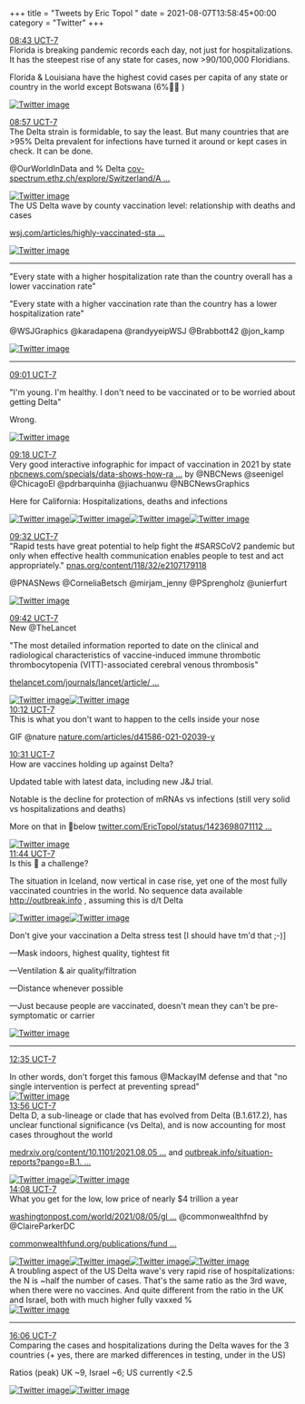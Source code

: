 +++
title = "Tweets by Eric Topol " 
date = 2021-08-07T13:58:45+00:00
category = "Twitter"
+++
<div class="tweet"> 
<div class="profile"> 
<a href="https://twitter.com/erictopol/status/1424033514849128449" target="_blank" rel="noreferer">08:43 UCT-7</a> 
</div> 
<div class="content"> 
Florida is breaking pandemic records each day, not just for hospitalizations. It has the steepest rise of any state for cases, now &gt;90/100,000 Floridians.

Florida &amp; Louisiana have the highest covid cases per capita of any state or country in the world except Botswana (6%💉💉 ) </div> 
<a href="/twitter/erictopol/images/E8MtWlgVIAIamuK.jpg"  ><img src="/twitter/erictopol/images/E8MtWlgVIAIamuK.jpg" alt="Twitter image" ></img></a></div> 
<div class="tweet"> 
<div class="profile"> 
<a href="https://twitter.com/erictopol/status/1424036875245817863" target="_blank" rel="noreferer">08:57 UCT-7</a> 
</div> 
<div class="content"> 
The Delta strain is formidable, to say the least. But many countries that are &gt;95% Delta prevalent for infections have turned it around or kept cases in check. It can be done.

@OurWorldInData and % Delta <a href="https://cov-spectrum.ethz.ch/explore/Switzerland/AllSamples/AllTimes" target="_blank" rel="noreferer">cov-spectrum.ethz.ch/explore/Switzerland/A ...</a> 
 </div> 
<a href="/twitter/erictopol/images/E8MxnnNVoBQQCpB.jpg"  ><img src="/twitter/erictopol/images/E8MxnnNVoBQQCpB.jpg" alt="Twitter image" ></img></a></div> 
<div class="thread"> 
<div class="thread-content"> 
The US Delta wave by county vaccination level: relationship with deaths and cases 

<a href="https://www.wsj.com/articles/highly-vaccinated-states-keep-worst-covid-19-outcomes-in-check-as-delta-spreads-wsj-analysis-shows-11628328602" target="_blank" rel="noreferer">wsj.com/articles/highly-vaccinated-sta ...</a> 
 </div> 
<a href="/twitter/erictopol/images/E8MWmNEUYAAzutS.jpg"  ><img src="/twitter/erictopol/images/E8MWmNEUYAAzutS.jpg" alt="Twitter image" ></img></a><hr><div class="thread-content"> 
"Every state with a higher hospitalization rate than the country overall has a lower vaccination rate"

"Every state with a higher vaccination rate than the country has a lower hospitalization rate"

@WSJGraphics @karadapena @randyyeipWSJ @Brabbott42 @jon_kamp </div> 
<a href="/twitter/erictopol/images/E8MYsafVkAIMLN3.jpg"  ><img src="/twitter/erictopol/images/E8MYsafVkAIMLN3.jpg" alt="Twitter image" ></img></a><hr><div class="profile"> 
<a href="https://twitter.com/erictopol/status/1424037875503403011" target="_blank" rel="noreferer">09:01 UCT-7</a> 
</div> 
<div class="content"> 
"I'm young. I'm healthy. I don't need to be vaccinated or to be worried about getting Delta"

Wrong. </div> 
<a href="/twitter/erictopol/images/E8MyrU-UUAEiabZ.jpg"  ><img src="/twitter/erictopol/images/E8MyrU-UUAEiabZ.jpg" alt="Twitter image" ></img></a></div> 
<div class="tweet"> 
<div class="profile"> 
<a href="https://twitter.com/erictopol/status/1424042230696738816" target="_blank" rel="noreferer">09:18 UCT-7</a> 
</div> 
<div class="content"> 
Very good interactive infographic for impact of vaccination in 2021 by state <a href="https://www.nbcnews.com/specials/data-shows-how-rare-severe-breakthrough-covid-infections-are/index.html" target="_blank" rel="noreferer">nbcnews.com/specials/data-shows-how-ra ...</a> 
 by @NBCNews @seenigel @ChicagoEl @pdrbarquinha @jiachuanwu @NBCNewsGraphics 

Here for California: Hospitalizations, deaths and infections </div> 
<a href="/twitter/erictopol/images/E8M16V6VgAg_vBR.jpg"  ><img src="/twitter/erictopol/images/E8M16V6VgAg_vBR.jpg" alt="Twitter image" ></img></a><a href="/twitter/erictopol/images/E8M17z-VUAI-jIm.jpg"  ><img src="/twitter/erictopol/images/E8M17z-VUAI-jIm.jpg" alt="Twitter image" ></img></a><a href="/twitter/erictopol/images/E8M19GLUcAI1bn0.jpg"  ><img src="/twitter/erictopol/images/E8M19GLUcAI1bn0.jpg" alt="Twitter image" ></img></a><a href="/twitter/erictopol/images/E8M1-Y1VoAk_Jiz.jpg"  ><img src="/twitter/erictopol/images/E8M1-Y1VoAk_Jiz.jpg" alt="Twitter image" ></img></a></div> 
<div class="tweet"> 
<div class="profile"> 
<a href="https://twitter.com/erictopol/status/1424045874460512257" target="_blank" rel="noreferer">09:32 UCT-7</a> 
</div> 
<div class="content"> 
"Rapid tests have great potential to help fight the #SARSCoV2 pandemic but only when effective health communication enables people to test and act appropriately." <a href="https://www.pnas.org/content/118/32/e2107179118" target="_blank" rel="noreferer">pnas.org/content/118/32/e2107179118</a> 


@PNASNews @CorneliaBetsch @mirjam_jenny @PSprengholz @unierfurt </div> 
<a href="/twitter/erictopol/images/E8M5JUzVoAM7ccs.jpg"  ><img src="/twitter/erictopol/images/E8M5JUzVoAM7ccs.jpg" alt="Twitter image" ></img></a></div> 
<div class="tweet"> 
<div class="profile"> 
<a href="https://twitter.com/erictopol/status/1424048240198963200" target="_blank" rel="noreferer">09:42 UCT-7</a> 
</div> 
<div class="content"> 
New @TheLancet

"The most detailed information reported to date on the clinical and radiological characteristics of vaccine-induced  immune thrombotic thrombocytopenia (VITT)-associated cerebral venous thrombosis"

<a href="https://www.thelancet.com/journals/lancet/article/PIIS0140-6736(21)01788-8/fulltext" target="_blank" rel="noreferer">thelancet.com/journals/lancet/article/ ...</a> 
 </div> 
<a href="/twitter/erictopol/images/E8M8BxeUYAcfgVP.jpg"  ><img src="/twitter/erictopol/images/E8M8BxeUYAcfgVP.jpg" alt="Twitter image" ></img></a><a href="/twitter/erictopol/images/E8M8DEwVEAIie9f.jpg"  ><img src="/twitter/erictopol/images/E8M8DEwVEAIie9f.jpg" alt="Twitter image" ></img></a></div> 
<div class="tweet"> 
<div class="profile"> 
<a href="https://twitter.com/erictopol/status/1424055824553431041" target="_blank" rel="noreferer">10:12 UCT-7</a> 
</div> 
<div class="content"> 
This is what you don't want to happen to the cells inside your nose

GIF @nature <a href="https://www.nature.com/articles/d41586-021-02039-y" target="_blank" rel="noreferer">nature.com/articles/d41586-021-02039-y</a> 
 </div> 
</div> 
<div class="tweet"> 
<div class="profile"> 
<a href="https://twitter.com/erictopol/status/1424060673005264897" target="_blank" rel="noreferer">10:31 UCT-7</a> 
</div> 
<div class="content"> 
How are vaccines holding up against Delta?

Updated table with latest data, including new J&amp;J trial.

Notable is the decline for protection of mRNAs vs infections (still very solid vs hospitalizations and deaths)

More on that in 🧵below  <a href="https://twitter.com/EricTopol/status/1423698071112753153" target="_blank" rel="noreferer">twitter.com/EricTopol/status/1423698071112 ...</a> 
 </div> 
<a href="/twitter/erictopol/images/E8NG9yXUcAYTYON.jpg"  ><img src="/twitter/erictopol/images/E8NG9yXUcAYTYON.jpg" alt="Twitter image" ></img></a></div> 
<div class="tweet"> 
<div class="profile"> 
<a href="https://twitter.com/erictopol/status/1424078985030377473" target="_blank" rel="noreferer">11:44 UCT-7</a> 
</div> 
<div class="content"> 
Is this 🦠 a challenge?

The situation in Iceland, now vertical in case rise, yet one of the most fully vaccinated countries in the world. No sequence data available <a href="http://outbreak.info" target="_blank" rel="noreferer">http://outbreak.info</a> 
, assuming this is d/t Delta </div> 
<a href="/twitter/erictopol/images/E8NYIG4UUAEjD55.jpg"  ><img src="/twitter/erictopol/images/E8NYIG4UUAEjD55.jpg" alt="Twitter image" ></img></a><a href="/twitter/erictopol/images/E8NXoAoUcAETNDt.jpg"  ><img src="/twitter/erictopol/images/E8NXoAoUcAETNDt.jpg" alt="Twitter image" ></img></a></div> 
<div class="thread"> 
<div class="thread-content"> 
Don't give your vaccination a Delta stress test [I should have tm'd that ;-)]

—Mask indoors, highest quality, tightest fit

—Ventilation &amp; air quality/filtration

—Distance whenever possible

—Just because people are vaccinated, doesn't mean they can't be pre-symptomatic or carrier </div> 
<a href="/twitter/erictopol/images/E8M-fmrVcAcrv2W.jpg"  ><img src="/twitter/erictopol/images/E8M-fmrVcAcrv2W.jpg" alt="Twitter image" ></img></a><hr><div class="profile"> 
<a href="https://twitter.com/erictopol/status/1424091826810626052" target="_blank" rel="noreferer">12:35 UCT-7</a> 
</div> 
<div class="content"> 
In other words, don't forget this famous @MackayIM defense and that "no single intervention is perfect at preventing spread" </div> 
<a href="/twitter/erictopol/images/E8NjzQ3VIAM2oNM.jpg"  ><img src="/twitter/erictopol/images/E8NjzQ3VIAM2oNM.jpg" alt="Twitter image" ></img></a></div> 
<div class="tweet"> 
<div class="profile"> 
<a href="https://twitter.com/erictopol/status/1424112178798358530" target="_blank" rel="noreferer">13:56 UCT-7</a> 
</div> 
<div class="content"> 
Delta D, a sub-lineage or clade that has evolved from Delta (B.1.617.2), has unclear functional significance (vs Delta), and is now accounting for most cases throughout the world

 <a href="https://www.medrxiv.org/content/10.1101/2021.08.05.21261642v1" target="_blank" rel="noreferer">medrxiv.org/content/10.1101/2021.08.05 ...</a> 
 and <a href="https://outbreak.info/situation-reports?pango=B.1.617.2" target="_blank" rel="noreferer">outbreak.info/situation-reports?pango=B.1. ...</a> 
 </div> 
<a href="/twitter/erictopol/images/E8N1lSmVcAA_iI1.jpg"  ><img src="/twitter/erictopol/images/E8N1lSmVcAA_iI1.jpg" alt="Twitter image" ></img></a><a href="/twitter/erictopol/images/E8N2WoCUcAEMda8.jpg"  ><img src="/twitter/erictopol/images/E8N2WoCUcAEMda8.jpg" alt="Twitter image" ></img></a></div> 
<div class="tweet"> 
<div class="profile"> 
<a href="https://twitter.com/erictopol/status/1424115176450641922" target="_blank" rel="noreferer">14:08 UCT-7</a> 
</div> 
<div class="content"> 
What you get for the low, low price of nearly $4 trillion a year

<a href="https://www.washingtonpost.com/world/2021/08/05/global-health-rankings/" target="_blank" rel="noreferer">washingtonpost.com/world/2021/08/05/gl ...</a> 
 @commonwealthfnd by @ClaireParkerDC 

<a href="https://www.commonwealthfund.org/publications/fund-reports/2021/aug/mirror-mirror-2021-reflecting-poorly" target="_blank" rel="noreferer">commonwealthfund.org/publications/fund ...</a> 
 </div> 
<a href="/twitter/erictopol/images/E8N3BccVgAEW_dQ.jpg"  ><img src="/twitter/erictopol/images/E8N3BccVgAEW_dQ.jpg" alt="Twitter image" ></img></a><a href="/twitter/erictopol/images/E8N4_DyUUAQPqLM.jpg"  ><img src="/twitter/erictopol/images/E8N4_DyUUAQPqLM.jpg" alt="Twitter image" ></img></a><a href="/twitter/erictopol/images/E8N5BewVEAQ2Yb6.jpg"  ><img src="/twitter/erictopol/images/E8N5BewVEAQ2Yb6.jpg" alt="Twitter image" ></img></a><a href="/twitter/erictopol/images/E8N5DSJVEAEXhDt.jpg"  ><img src="/twitter/erictopol/images/E8N5DSJVEAEXhDt.jpg" alt="Twitter image" ></img></a></div> 
<div class="thread"> 
<div class="thread-content"> 
A troubling aspect of the US Delta wave's very rapid rise of hospitalizations: the N is  ~half the number of cases. That's the same ratio as the 3rd wave, when there were no vaccines. And quite different from the ratio in the UK and Israel, both with much higher fully vaxxed % </div> 
<a href="/twitter/erictopol/images/E8ONwffVEAU3hsf.jpg"  ><img src="/twitter/erictopol/images/E8ONwffVEAU3hsf.jpg" alt="Twitter image" ></img></a><hr><div class="profile"> 
<a href="https://twitter.com/erictopol/status/1424144894344372230" target="_blank" rel="noreferer">16:06 UCT-7</a> 
</div> 
<div class="content"> 
Comparing the cases and hospitalizations during the Delta waves for the 3 countries (+ yes, there are marked differences in testing, under in the US)

Ratios (peak) UK ~9, Israel ~6; US currently &lt;2.5 </div> 
<a href="/twitter/erictopol/images/E8ORxr_VUAU4FF_.jpg"  ><img src="/twitter/erictopol/images/E8ORxr_VUAU4FF_.jpg" alt="Twitter image" ></img></a><a href="/twitter/erictopol/images/E8ORpBdVcAEzvW4.jpg"  ><img src="/twitter/erictopol/images/E8ORpBdVcAEzvW4.jpg" alt="Twitter image" ></img></a></div> 


